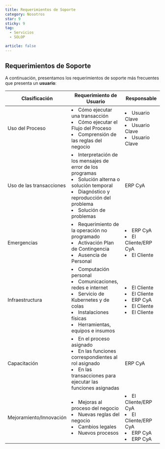 ```yaml
---
title: Requerimientos de Soporte
category: Nosotros
star: 9
sticky: 9
tag:
  - Servicios
  - SOLOP

article: false
---
```


## Requerimientos de Soporte

A continuación, presentamos los requerimientos de soporte más frecuentes que presenta un **usuario**:

Clasificación | Requerimiento de Usuario | Responsable
-- | -- | --
Uso del Proceso | <li>Cómo ejecutar una transacción</li> <li>Cómo ejecutar el Flujo del Proceso</li> <li>Comprensión de las reglas del negocio</li> | <li>Usuario Clave</li> <li>Usuario Clave</li> <li>Usuario Clave </li>
Uso de las transacciones | <li>Interpretación de los mensajes de error de los programas</li> <li>Solución alterna o solución temporal</li> <li>Diagnóstico y reproducción del problema</li> <li>Solución de problemas</li> | ERP CyA
Emergencias | <li>Requerimiento de la operación no programado</li> <li>Activación Plan de Contingencia</li> <li>Ausencia de Personal</li> | <li>ERP CyA</li> <li>El Cliente/ERP CyA</li> <li>El Cliente</li>
Infraestructura | <li>Computación personal</li> <li>Comunicaciones, redes e internet</li> <li>Servicio de Kubernetes y de colas</li> <li>Instalaciones físicas</li> <li>Herramientas, equipos e insumos</li> | <li>El Cliente</li> <li>El Cliente</li> <li>ERP CyA</li> <li>El Cliente</li> <li>El Cliente</li>
Capacitación | <li>En el proceso asignado</li> <li>En las funciones correspondientes al rol asignado</li> <li>En las transacciones para ejecutar las funciones asignadas</li> | ERP CyA
Mejoramiento/Innovación | <li>Mejoras al proceso del negocio</li> <li>Nuevas reglas del negocio</li> <li>Cambios legales</li> <li>Nuevos procesos</li> | <li>El Cliente/ERP CyA</li> <li>El Cliente/ERP CyA</li> <li>ERP CyA</li> <li>ERP CyA</li> |
